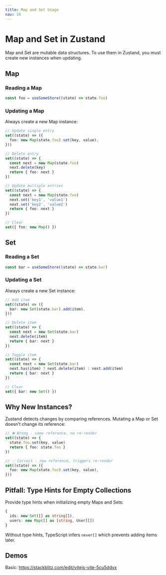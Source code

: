 ```yaml
---
title: Map and Set Usage
nav: 10
---
```


# Map and Set in Zustand

Map and Set are mutable data structures. To use them in Zustand, you must create new instances when updating.

## Map

### Reading a Map

```typescript
const foo = useSomeStore((state) => state.foo)
```

### Updating a Map

Always create a new Map instance:

```ts
// Update single entry
set((state) => ({
  foo: new Map(state.foo).set(key, value),
}))

// Delete entry
set((state) => {
  const next = new Map(state.foo)
  next.delete(key)
  return { foo: next }
})

// Update multiple entries
set((state) => {
  const next = new Map(state.foo)
  next.set('key1', 'value1')
  next.set('key2', 'value2')
  return { foo: next }
})

// Clear
set({ foo: new Map() })
```

## Set

### Reading a Set

```ts
const bar = useSomeStore((state) => state.bar)
```

### Updating a Set

Always create a new Set instance:

```ts
// Add item
set((state) => ({
  bar: new Set(state.bar).add(item),
}))

// Delete item
set((state) => {
  const next = new Set(state.bar)
  next.delete(item)
  return { bar: next }
})

// Toggle item
set((state) => {
  const next = new Set(state.bar)
  next.has(item) ? next.delete(item) : next.add(item)
  return { bar: next }
})

// Clear
set({ bar: new Set() })
```

## Why New Instances?

Zustand detects changes by comparing references. Mutating a Map or Set doesn't change its reference:

```ts
// ❌ Wrong - same reference, no re-render
set((state) => {
  state.foo.set(key, value)
  return { foo: state.foo }
})

// ✅ Correct - new reference, triggers re-render
set((state) => ({
  foo: new Map(state.foo).set(key, value),
}))
```

## Pitfall: Type Hints for Empty Collections

Provide type hints when initializing empty Maps and Sets:

```ts
{
  ids: new Set([] as string[]),
  users: new Map([] as [string, User][])
}
```

Without type hints, TypeScript infers `never[]` which prevents adding items later.

## Demos

Basic: https://stackblitz.com/edit/vitejs-vite-5cu5ddvx
